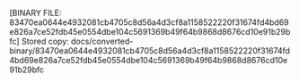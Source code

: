 [BINARY FILE: 83470ea0644e4932081cb4705c8d56a4d3cf8a1158522220f31674fd4bd69e826a7ce52fdb45e0554dbe104c5691369b49f64b9868d8676cd10e91b29bfc]
Stored copy: docs/converted-binary/83470ea0644e4932081cb4705c8d56a4d3cf8a1158522220f31674fd4bd69e826a7ce52fdb45e0554dbe104c5691369b49f64b9868d8676cd10e91b29bfc
